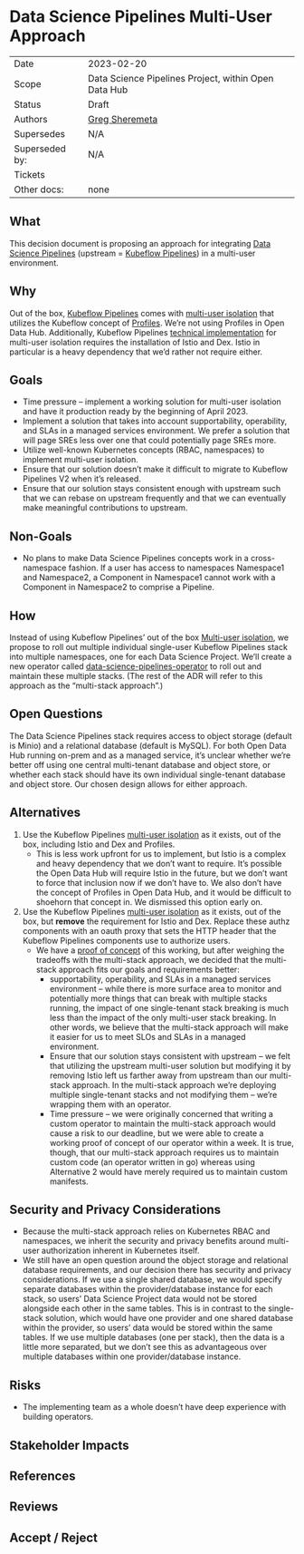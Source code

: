 # Data Science Pipelines Multi-User Approach

|                |            |
| -------------- | ---------- |
| Date           | 2023-02-20 |
| Scope          | Data Science Pipelines Project, within Open Data Hub |
| Status         | Draft |
| Authors        | [Greg Sheremeta](@gregsheremeta) |
| Supersedes     | N/A |
| Superseded by: | N/A |
| Tickets        | |
| Other docs:    | none |

## What

This decision document is proposing an approach for integrating [Data Science Pipelines](https://github.com/opendatahub-io/data-science-pipelines) (upstream = [Kubeflow Pipelines](https://github.com/kubeflow/kfp-tekton)) in a multi-user environment.

## Why

Out of the box, [Kubeflow Pipelines](https://www.kubeflow.org/docs/components/pipelines/) comes with [multi-user isolation](https://www.kubeflow.org/docs/components/pipelines/v1/overview/multi-user/) that utilizes the Kubeflow concept of [Profiles](https://www.kubeflow.org/docs/components/multi-tenancy/overview/). We’re not using Profiles in Open Data Hub. Additionally, Kubeflow Pipelines [technical implementation](https://www.kubeflow.org/docs/components/multi-tenancy/design/) for multi-user isolation requires the installation of Istio and Dex. Istio in particular is a heavy dependency that we’d rather not require either.

## Goals

* Time pressure – implement a working solution for multi-user isolation and have it production ready by the beginning of April 2023.
* Implement a solution that takes into account supportability, operability, and SLAs in a managed services environment. We prefer a solution that will page SREs less over one that could potentially page SREs more.
* Utilize well-known Kubernetes concepts (RBAC, namespaces) to implement multi-user isolation.
* Ensure that our solution doesn’t make it difficult to migrate to Kubeflow Pipelines V2 when it’s released.
* Ensure that our solution stays consistent enough with upstream such that we can rebase on upstream frequently and that we can eventually make meaningful contributions to upstream.

## Non-Goals

* No plans to make Data Science Pipelines concepts work in a cross-namespace fashion. If a user has access to namespaces Namespace1 and Namespace2, a Component in Namespace1 cannot work with a Component in Namespace2 to comprise a Pipeline.

## How

Instead of using Kubeflow Pipelines’ out of the box [Multi-user isolation](https://www.kubeflow.org/docs/components/pipelines/v1/overview/multi-user/), we propose to roll out multiple individual single-user Kubeflow Pipelines stack into multiple namespaces, one for each Data Science Project. We’ll create a new operator called [data-science-pipelines-operator](https://github.com/opendatahub-io/data-science-pipelines-operator) to roll out and maintain these multiple stacks. (The rest of the ADR will refer to this approach as the “multi-stack approach”.)

## Open Questions

The Data Science Pipelines stack requires access to object storage (default is Minio) and a relational database (default is MySQL). For both Open Data Hub running on-prem and as a managed service, it’s unclear whether we’re better off using one central multi-tenant database and object store, or whether each stack should have its own individual single-tenant database and object store. Our chosen design allows for either approach.

## Alternatives

1. Use the Kubeflow Pipelines [multi-user isolation](https://www.kubeflow.org/docs/components/pipelines/v1/overview/multi-user/) as it exists, out of the box, including Istio and Dex and Profiles.
    * This is less work upfront for us to implement, but Istio is a complex and heavy dependency that we don’t want to require. It’s possible the Open Data Hub will require Istio in the future, but we don’t want to force that inclusion now if we don’t have to. We also don’t have the concept of Profiles in Open Data Hub, and it would be difficult to shoehorn that concept in. We dismissed this option early on.
2. Use the Kubeflow Pipelines [multi-user isolation](https://www.kubeflow.org/docs/components/pipelines/v1/overview/multi-user/) as it exists, out of the box, but **remove** the requirement for Istio and Dex. Replace these authz components with an oauth proxy that sets the HTTP header that the Kubeflow Pipelines components use to authorize users.
    * We have a [proof of concept](https://github.com/HumairAK/odh-manifests/blob/rhods-auth/data-science-pipelines/base/auth/AUTH_NOTES.md) of this working, but after weighing the tradeoffs with the multi-stack approach, we decided that the multi-stack approach fits our goals and requirements better:
        * supportability, operability, and SLAs in a managed services environment – while there is more surface area to monitor and potentially more things that can break with multiple stacks running, the impact of one single-tenant stack breaking is much less than the impact of the only multi-user stack breaking. In other words, we believe that the multi-stack approach will make it easier for us to meet SLOs and SLAs in a managed environment.
        * Ensure that our solution stays consistent with upstream – we felt that utilizing the upstream multi-user solution but modifying it by removing Istio left us farther away from upstream than our multi-stack approach. In the multi-stack approach we’re deploying multiple single-tenant stacks and not modifying them – we’re wrapping them with an operator.
        * Time pressure – we were originally concerned that writing a custom operator to maintain the multi-stack approach would cause a risk to our deadline, but we were able to create a working proof of concept of our operator within a week. It is true, though, that our multi-stack approach requires us to maintain custom code (an operator written in go) whereas using Alternative 2 would have merely required us to maintain custom manifests.

## Security and Privacy Considerations

* Because the multi-stack approach relies on Kubernetes RBAC and namespaces, we inherit the security and privacy benefits around multi-user authorization inherent in Kubernetes itself.
* We still have an open question around the object storage and relational database requirements, and our decision there has security and privacy considerations. If we use a single shared database, we would specify separate databases within the provider/database instance for each stack, so users’ Data Science Project data would not be stored alongside each other in the same tables. This is in contrast to the single-stack solution, which would have one provider and one shared database within the provider, so users’ data would be stored within the same tables. If we use multiple databases (one per stack), then the data is a little more separated, but we don’t see this as advantageous over multiple databases within one provider/database instance.

## Risks

* The implementing team as a whole doesn’t have deep experience with building operators.

## Stakeholder Impacts


## References

## Reviews

## Accept / Reject

